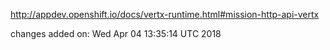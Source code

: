 http://appdev.openshift.io/docs/vertx-runtime.html#mission-http-api-vertx

 
 changes added on: Wed Apr 04 13:35:14 UTC 2018